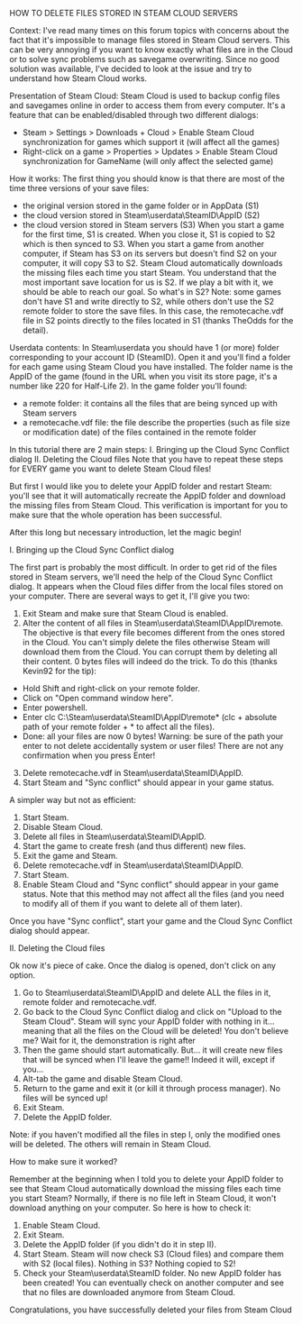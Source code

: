HOW TO DELETE FILES STORED IN STEAM CLOUD SERVERS

Context:
I've read many times on this forum topics with concerns about the fact that it's impossible to manage files stored in Steam Cloud servers. This can be very annoying if you want to know exactly what files are in the Cloud or to solve sync problems such as savegame overwriting. Since no good solution was available, I've decided to look at the issue and try to understand how Steam Cloud works.

Presentation of Steam Cloud:
Steam Cloud is used to backup config files and savegames online in order to access them from every computer. It's a feature that can be enabled/disabled through two different dialogs:
- Steam > Settings > Downloads + Cloud > Enable Steam Cloud synchronization for games which support it (will affect all the games)
- Right-click on a game > Properties > Updates > Enable Steam Cloud synchronization for GameName (will only affect the selected game)

How it works:
The first thing you should know is that there are most of the time three versions of your save files:
- the original version stored in the game folder or in AppData (S1)
- the cloud version stored in Steam\userdata\SteamID\AppID (S2)
- the cloud version stored in Steam servers (S3)
When you start a game for the first time, S1 is created. When you close it, S1 is copied to S2 which is then synced to S3.
When you start a game from another computer, if Steam has S3 on its servers but doesn't find S2 on your computer, it will copy S3 to S2. Steam Cloud automatically downloads the missing files each time you start Steam.
You understand that the most important save location for us is S2. If we play a bit with it, we should be able to reach our goal. So what's in S2?
Note: some games don't have S1 and write directly to S2, while others don't use the S2 remote folder to store the save files. In this case, the remotecache.vdf file in S2 points directly to the files located in S1 (thanks TheOdds for the detail).

Userdata contents:
In Steam\userdata you should have 1 (or more) folder corresponding to your account ID (SteamID). Open it and you'll find a folder for each game using Steam Cloud you have installed. The folder name is the AppID of the game (found in the URL when you visit its store page, it's a number like 220 for Half-Life 2). In the game folder you'll found:
- a remote folder: it contains all the files that are being synced up with Steam servers
- a remotecache.vdf file: the file describe the properties (such as file size or modification date) of the files contained in the remote folder

In this tutorial there are 2 main steps:
I. Bringing up the Cloud Sync Conflict dialog
II. Deleting the Cloud files
Note that you have to repeat these steps for EVERY game you want to delete Steam Cloud files!

But first I would like you to delete your AppID folder and restart Steam: you'll see that it will automatically recreate the AppID folder and download the missing files from Steam Cloud. This verification is important for you to make sure that the whole operation has been successful.

After this long but necessary introduction, let the magic begin!

I. Bringing up the Cloud Sync Conflict dialog

The first part is probably the most difficult. In order to get rid of the files stored in Steam servers, we'll need the help of the Cloud Sync Conflict dialog. It appears when the Cloud files differ from the local files stored on your computer. There are several ways to get it, I'll give you two:

1) Exit Steam and make sure that Steam Cloud is enabled.
2) Alter the content of all files in Steam\userdata\SteamID\AppID\remote. The objective is that every file becomes different from the ones stored in the Cloud. You can't simply delete the files otherwise Steam will download them from the Cloud. You can corrupt them by deleting all their content. 0 bytes files will indeed do the trick. To do this (thanks Kevin92 for the tip):
- Hold Shift and right-click on your remote folder.
- Click on "Open command window here".
- Enter powershell.
- Enter clc C:\Steam\userdata\SteamID\AppID\remote\* (clc + absolute path of your remote folder + * to affect all the files).
- Done: all your files are now 0 bytes!
Warning: be sure of the path your enter to not delete accidentally system or user files! There are not any confirmation when you press Enter!
3) Delete remotecache.vdf in Steam\userdata\SteamID\AppID.
4) Start Steam and "Sync conflict" should appear in your game status.

A simpler way but not as efficient:
1) Start Steam.
2) Disable Steam Cloud.
3) Delete all files in Steam\userdata\SteamID\AppID.
4) Start the game to create fresh (and thus different) new files.
5) Exit the game and Steam.
6) Delete remotecache.vdf in Steam\userdata\SteamID\AppID.
7) Start Steam.
8) Enable Steam Cloud and "Sync conflict" should appear in your game status.
Note that this method may not affect all the files (and you need to modify all of them if you want to delete all of them later).

Once you have "Sync conflict", start your game and the Cloud Sync Conflict dialog should appear.

II. Deleting the Cloud files

Ok now it's piece of cake. Once the dialog is opened, don't click on any option.
1) Go to Steam\userdata\SteamID\AppID and delete ALL the files in it, remote folder and remotecache.vdf.
2) Go back to the Cloud Sync Conflict dialog and click on "Upload to the Steam Cloud". Steam will sync your AppID folder with nothing in it... meaning that all the files on the Cloud will be deleted! You don't believe me? Wait for it, the demonstration is right after
3) Then the game should start automatically. But... it will create new files that will be synced when I'll leave the game!! Indeed it will, except if you...
4) Alt-tab the game and disable Steam Cloud.
5) Return to the game and exit it (or kill it through process manager). No files will be synced up!
6) Exit Steam.
7) Delete the AppID folder.

Note: if you haven't modified all the files in step I, only the modified ones will be deleted. The others will remain in Steam Cloud.

How to make sure it worked?

Remember at the beginning when I told you to delete your AppID folder to see that Steam Cloud automatically download the missing files each time you start Steam? Normally, if there is no file left in Steam Cloud, it won't download anything on your computer. So here is how to check it:
1) Enable Steam Cloud.
2) Exit Steam.
3) Delete the AppID folder (if you didn't do it in step II).
4) Start Steam. Steam will now check S3 (Cloud files) and compare them with S2 (local files). Nothing in S3? Nothing copied to S2!
5) Check your Steam\userdata\SteamID folder. No new AppID folder has been created!
You can eventually check on another computer and see that no files are downloaded anymore from Steam Cloud.

Congratulations, you have successfully deleted your files from Steam Cloud

